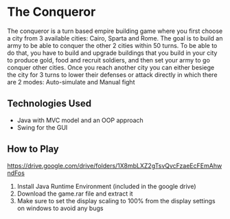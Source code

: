 
# The Conqueror

The conqueror is a turn based empire building game where you first choose a city from 3 available cities: Cairo, Sparta and Rome.
The goal is to build an army to be able to conquer the other 2 cities within 50 turns. To be able to do that, you have to build and upgrade buildings that you build in your city to produce gold, food and recruit soldiers, and then set your army to go conquer other cities. Once you reach another city you can either besiege the city for 3 turns to lower their defenses or attack directly in which there are 2 modes: Auto-simulate and Manual fight

## Technologies Used

- Java with MVC model and an OOP approach 
- Swing for the GUI

## How to Play

https://drive.google.com/drive/folders/1X8mbLXZ2gTsvQvcFzaeEcFEmAhwndFos

1. Install Java Runtime Environment (included in the google drive)
2. Download the game.rar file and extract it
3. Make sure to set the display scaling to 100% from the display settings on windows to avoid any bugs

